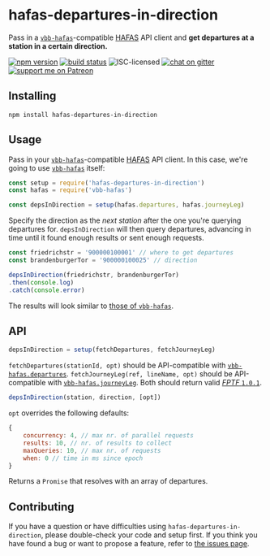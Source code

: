 # hafas-departures-in-direction

Pass in a [`vbb-hafas`](https://github.com/derhuerst/vbb-hafas#vbb-hafas)-compatible [HAFAS](https://de.wikipedia.org/wiki/HAFAS) API client and **get departures at a station in a certain direction.**

[![npm version](https://img.shields.io/npm/v/hafas-departures-in-direction.svg)](https://www.npmjs.com/package/hafas-departures-in-direction)
[![build status](https://img.shields.io/travis/derhuerst/hafas-departures-in-direction.svg)](https://travis-ci.org/derhuerst/hafas-departures-in-direction)
![ISC-licensed](https://img.shields.io/github/license/derhuerst/hafas-departures-in-direction.svg)
[![chat on gitter](https://badges.gitter.im/derhuerst.svg)](https://gitter.im/derhuerst)
[![support me on Patreon](https://img.shields.io/badge/support%20me-on%20patreon-fa7664.svg)](https://patreon.com/derhuerst)


## Installing

```shell
npm install hafas-departures-in-direction
```


## Usage

Pass in your [`vbb-hafas`](https://github.com/derhuerst/vbb-hafas#vbb-hafas)-compatible [HAFAS](https://de.wikipedia.org/wiki/HAFAS) API client. In this case, we're going to use [`vbb-hafas`](https://github.com/derhuerst/vbb-hafas#vbb-hafas) itself:

```js
const setup = require('hafas-departures-in-direction')
const hafas = require('vbb-hafas')

const depsInDirection = setup(hafas.departures, hafas.journeyLeg)
```

Specify the direction as the *next station* after the one you're querying departures for. `depsInDirection` will then query departures, advancing in time until it found enough results or sent enough requests.

```js
const friedrichstr = '900000100001' // where to get departures
const brandenburgerTor = '900000100025' // direction

depsInDirection(friedrichstr, brandenburgerTor)
.then(console.log)
.catch(console.error)
```

The results will look similar to [those of `vbb-hafas`](https://github.com/derhuerst/vbb-hafas/blob/master/docs/departures.md).

## API

```js
depsInDirection = setup(fetchDepartures, fetchJourneyLeg)
```

`fetchDepartures(stationId, opt)` should be API-compatible with [`vbb-hafas.departures`](https://github.com/derhuerst/vbb-hafas/blob/master/docs/departures.md). `fetchJourneyLeg(ref, lineName, opt)` should be API-compatible with [`vbb-hafas.journeyLeg`](https://github.com/derhuerst/vbb-hafas/blob/master/docs/journey-leg.md). Both should return valid [*FPTF* `1.0.1`](https://github.com/public-transport/friendly-public-transport-format/blob/1.0.1/spec/readme.md).

```js
depsInDirection(station, direction, [opt])
```

`opt` overrides the following defaults:

```js
{
	concurrency: 4, // max nr. of parallel requests
	results: 10, // nr. of results to collect
	maxQueries: 10, // max nr. of requests
	when: 0 // time in ms since epoch
}
```

Returns a `Promise` that resolves with an array of departures.


## Contributing

If you have a question or have difficulties using `hafas-departures-in-direction`, please double-check your code and setup first. If you think you have found a bug or want to propose a feature, refer to [the issues page](https://github.com/derhuerst/hafas-departures-in-direction/issues).

